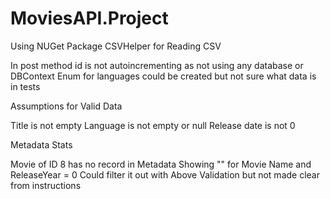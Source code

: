 # MoviesAPI.Project

Using NUGet Package CSVHelper for Reading CSV

In post method id is not autoincrementing as not using any database or DBContext
Enum for languages could be created but not sure what data is in tests

Assumptions for Valid Data 

Title is not empty
Language is not empty or null
Release date is not 0


Metadata Stats

Movie of ID 8 has no record in Metadata 
Showing ""  for Movie Name and ReleaseYear = 0
Could filter it out with Above Validation but not made clear from instructions
